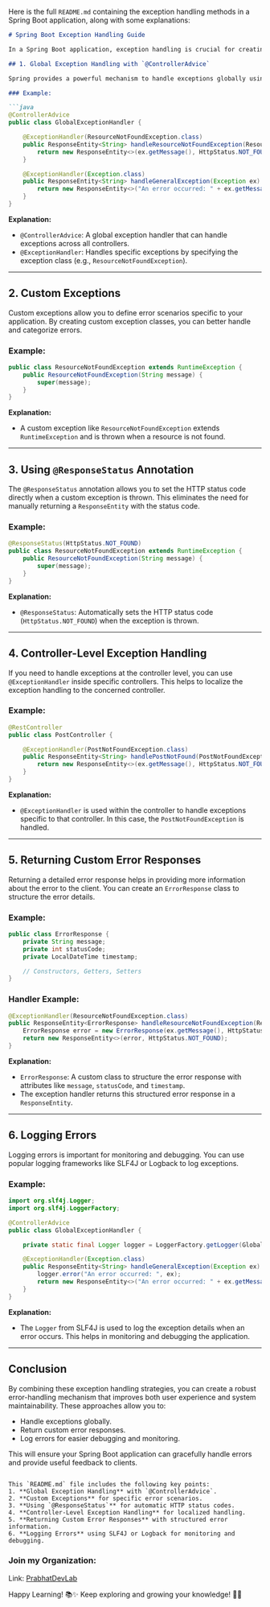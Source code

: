 Here is the full `README.md` containing the exception handling methods in a Spring Boot application, along with some explanations:

```markdown
# Spring Boot Exception Handling Guide

In a Spring Boot application, exception handling is crucial for creating a robust and maintainable system. The following methods can be used to handle exceptions effectively:

## 1. Global Exception Handling with `@ControllerAdvice`

Spring provides a powerful mechanism to handle exceptions globally using the `@ControllerAdvice` annotation. This approach allows you to define a global exception handler that catches exceptions thrown in any controller.

### Example:

```java
@ControllerAdvice
public class GlobalExceptionHandler {

    @ExceptionHandler(ResourceNotFoundException.class)
    public ResponseEntity<String> handleResourceNotFoundException(ResourceNotFoundException ex) {
        return new ResponseEntity<>(ex.getMessage(), HttpStatus.NOT_FOUND);
    }

    @ExceptionHandler(Exception.class)
    public ResponseEntity<String> handleGeneralException(Exception ex) {
        return new ResponseEntity<>("An error occurred: " + ex.getMessage(), HttpStatus.INTERNAL_SERVER_ERROR);
    }
}
```

**Explanation:**
- `@ControllerAdvice`: A global exception handler that can handle exceptions across all controllers.
- `@ExceptionHandler`: Handles specific exceptions by specifying the exception class (e.g., `ResourceNotFoundException`).

---

## 2. Custom Exceptions

Custom exceptions allow you to define error scenarios specific to your application. By creating custom exception classes, you can better handle and categorize errors.

### Example:

```java
public class ResourceNotFoundException extends RuntimeException {
    public ResourceNotFoundException(String message) {
        super(message);
    }
}
```

**Explanation:**
- A custom exception like `ResourceNotFoundException` extends `RuntimeException` and is thrown when a resource is not found.

---

## 3. Using `@ResponseStatus` Annotation

The `@ResponseStatus` annotation allows you to set the HTTP status code directly when a custom exception is thrown. This eliminates the need for manually returning a `ResponseEntity` with the status code.

### Example:

```java
@ResponseStatus(HttpStatus.NOT_FOUND)
public class ResourceNotFoundException extends RuntimeException {
    public ResourceNotFoundException(String message) {
        super(message);
    }
}
```

**Explanation:**
- `@ResponseStatus`: Automatically sets the HTTP status code (`HttpStatus.NOT_FOUND`) when the exception is thrown.

---

## 4. Controller-Level Exception Handling

If you need to handle exceptions at the controller level, you can use `@ExceptionHandler` inside specific controllers. This helps to localize the exception handling to the concerned controller.

### Example:

```java
@RestController
public class PostController {

    @ExceptionHandler(PostNotFoundException.class)
    public ResponseEntity<String> handlePostNotFound(PostNotFoundException ex) {
        return new ResponseEntity<>(ex.getMessage(), HttpStatus.NOT_FOUND);
    }
}
```

**Explanation:**
- `@ExceptionHandler` is used within the controller to handle exceptions specific to that controller. In this case, the `PostNotFoundException` is handled.

---

## 5. Returning Custom Error Responses

Returning a detailed error response helps in providing more information about the error to the client. You can create an `ErrorResponse` class to structure the error details.

### Example:

```java
public class ErrorResponse {
    private String message;
    private int statusCode;
    private LocalDateTime timestamp;

    // Constructors, Getters, Setters
}
```

### Handler Example:

```java
@ExceptionHandler(ResourceNotFoundException.class)
public ResponseEntity<ErrorResponse> handleResourceNotFoundException(ResourceNotFoundException ex) {
    ErrorResponse error = new ErrorResponse(ex.getMessage(), HttpStatus.NOT_FOUND.value(), LocalDateTime.now());
    return new ResponseEntity<>(error, HttpStatus.NOT_FOUND);
}
```

**Explanation:**
- `ErrorResponse`: A custom class to structure the error response with attributes like `message`, `statusCode`, and `timestamp`.
- The exception handler returns this structured error response in a `ResponseEntity`.

---

## 6. Logging Errors

Logging errors is important for monitoring and debugging. You can use popular logging frameworks like SLF4J or Logback to log exceptions.

### Example:

```java
import org.slf4j.Logger;
import org.slf4j.LoggerFactory;

@ControllerAdvice
public class GlobalExceptionHandler {

    private static final Logger logger = LoggerFactory.getLogger(GlobalExceptionHandler.class);

    @ExceptionHandler(Exception.class)
    public ResponseEntity<String> handleGeneralException(Exception ex) {
        logger.error("An error occurred: ", ex);
        return new ResponseEntity<>("An error occurred: " + ex.getMessage(), HttpStatus.INTERNAL_SERVER_ERROR);
    }
}
```

**Explanation:**
- The `Logger` from SLF4J is used to log the exception details when an error occurs. This helps in monitoring and debugging the application.

---

## Conclusion

By combining these exception handling strategies, you can create a robust error-handling mechanism that improves both user experience and system maintainability. These approaches allow you to:
- Handle exceptions globally.
- Return custom error responses.
- Log errors for easier debugging and monitoring.

This will ensure your Spring Boot application can gracefully handle errors and provide useful feedback to clients.
```

This `README.md` file includes the following key points:
1. **Global Exception Handling** with `@ControllerAdvice`.
2. **Custom Exceptions** for specific error scenarios.
3. **Using `@ResponseStatus`** for automatic HTTP status codes.
4. **Controller-Level Exception Handling** for localized handling.
5. **Returning Custom Error Responses** with structured error information.
6. **Logging Errors** using SLF4J or Logback for monitoring and debugging.
```





### Join my Organization: 
Link: <a href="https://github.com/Tech-Hubs" target="_blank">PrabhatDevLab</a>


<p>Happy Learning! 📚✨ Keep exploring and growing your knowledge! 🚀😊</p>
